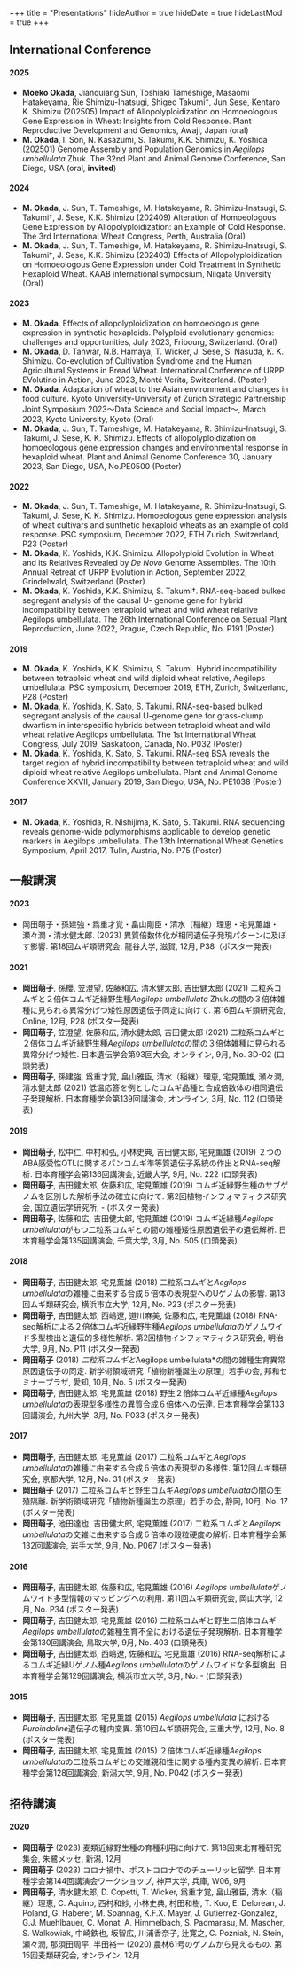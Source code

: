 +++
title = "Presentations"
hideAuthor = true
hideDate = true
hideLastMod = true
+++

## International Conference

#### 2025

- **Moeko Okada**, Jianquiang Sun, Toshiaki Tameshige, Masaomi Hatakeyama, Rie Shimizu-Inatsugi, Shigeo Takumi†, Jun Sese, Kentaro K. Shimizu  (202505) Impact of Allopolyploidization on Homoeologous Gene Expression in Wheat: Insights from Cold Response. Plant Reproductive Development and Genomics, Awaji, Japan (oral)
- **M. Okada**, I. Son, N. Kasazumi, S. Takumi, K.K. Shimizu, K. Yoshida (202501) Genome Assembly and Population Genomics in *Aegilops umbellulata* Zhuk. The 32nd Plant and Animal Genome Conference, San Diego, USA (oral, **invited**)

#### 2024

- **M. Okada**, J. Sun, T. Tameshige, M. Hatakeyama, R. Shimizu-Inatsugi, S. Takumi†, J. Sese, K.K. Shimizu (202409) Alteration of Homoeologous Gene Expression by Allopolyploidization: an Example of Cold Response. The 3rd International Wheat Congress, Perth, Australia (Oral)
- **M. Okada**, J. Sun, T. Tameshige, M. Hatakeyama, R. Shimizu-Inatsugi, S. Takumi†, J. Sese, K.K. Shimizu (202403) Effects of Allopolyploidization on Homoeologous Gene Expression under Cold Treatment in Synthetic Hexaploid Wheat. KAAB international symposium, Niigata University (Oral)

#### 2023

- **M. Okada**. Effects of allopolyploidization on homoeologous gene expression in synthetic hexaploids. Polyploid evolutionary genomics: challenges and opportunities, July 2023, Fribourg, Switzerland. (Oral)
- **M. Okada**, D. Tanwar, N.B. Hamaya, T. Wicker, J. Sese, S. Nasuda, K. K. Shimizu. Co-evolution of Cultivation Syndrome and the Human Agricultural Systems in Bread Wheat. International Conference of URPP EVolutino in Action, June 2023, Monté Verita, Switzerland. (Poster)
- **M. Okada**. Adaptation of wheat to the Asian environment and changes in food culture. Kyoto University-University of Zurich Strategic Partnership Joint Symposium 2023〜Data Science and Social Impact〜, March 2023, Kyoto University, Kyoto (Oral)
- **M. Okada**, J. Sun, T. Tameshige, M. Hatakeyama, R. Shimizu-Inatsugi, S. Takumi, J. Sese, K. K. Shimizu. Effects of allopolyploidization on homoeologous gene expression changes and environmental response in hexaploid wheat. Plant and Animal Genome Conference 30, January 2023, San Diego, USA, No.PE0500 (Poster)  

#### 2022

- **M. Okada**, J. Sun, T. Tameshige, M. Hatakeyama, R. Shimizu-Inatsugi, S. Takumi, J. Sese, K. K. Shimizu. Homoeologous gene expression analysis of wheat cultivars and sunthetic hexaploid wheats as an example of cold response. PSC symposium, December 2022, ETH Zurich, Switzerland, P23 (Poster)
- **M. Okada**, K. Yoshida, K.K. Shimizu. Allopolyploid Evolution in Wheat and its Relatives Revealed by *De Novo* Genome Assemblies. The 10th Annual Retreat of URPP Evolution in Action, September 2022, Grindelwald, Switzerland (Poster)
- **M. Okada**, K. Yoshida, K.K. Shimizu, S. Takumi†. RNA-seq-based bulked segregant analysis of the causal U- genome gene for hybrid incompatibility between tetraploid wheat and wild wheat relative Aegilops umbellulata. The 26th International Conference on Sexual Plant Reproduction, June 2022, Prague, Czech Republic, No. P191 (Poster)  

#### 2019

- **M. Okada**, K. Yoshida, K.K. Shimizu, S. Takumi. Hybrid incompatibility between tetraploid wheat and wild diploid wheat relative, Aegilops umbellulata. PSC symposium, December 2019, ETH, Zurich, Switzerland, P28 (Poster)
- **M. Okada**, K. Yoshida, K. Sato, S. Takumi. RNA-seq-based bulked segregant analysis of the causal U-genome gene for grass-clump dwarfism in interspecific hybrids between tetraploid wheat and wild wheat relative Aegilops umbellulata. The 1st International Wheat Congress, July 2019, Saskatoon, Canada, No. P032 (Poster)  
- **M. Okada**, K. Yoshida, K. Sato, S. Takumi. RNA-seq BSA reveals the target region of hybrid incompatibility between tetraploid wheat and wild diploid wheat relative Aegilops umbellulata. Plant and Animal Genome Conference XXVII, January 2019, San Diego, USA, No. PE1038 (Poster) 

#### 2017

- **M. Okada**, K. Yoshida, R. Nishijima, K. Sato, S. Takumi. RNA sequencing reveals genome-wide polymorphisms applicable to develop genetic markers in Aegilops umbellulata. The 13th International Wheat Genetics Symposium, April 2017, Tulln, Austria, No. P75 (Poster)  

## 一般講演

#### 2023

- 岡田萌子・孫建強・爲重才覚・畠山剛臣・清水（稲継）理恵・宅見薫雄・瀬々潤・清水健太郎. (2023) 異質倍数体化が相同遺伝子発現パターンに及ぼす影響. 第18回ムギ類研究会, 龍谷大学, 滋賀, 12月, P38（ポスター発表）


#### 2021

- **岡田萌子**, 孫櫻, 笠澄望, 佐藤和広, 清水健太郎, 吉田健太郎 (2021) 二粒系コムギと２倍体コムギ近縁野生種*Aegilops umbellulata* Zhuk.の間の３倍体雑種に見られる異常分げつ矮性原因遺伝子同定に向けて. 第16回ムギ類研究会, Online, 12月, P28 (ポスター発表)  
- **岡田萌子**, 笠澄望, 佐藤和広, 清水健太郎, 吉田健太郎 (2021) 二粒系コムギと２倍体コムギ近縁野生種*Aegilops umbellulata*の間の３倍体雑種に見られる異常分げつ矮性. 日本遺伝学会第93回大会, オンライン, 9月, No. 3D-02 (口頭発表)  
- **岡田萌子**, 孫建強, 爲重才覚, 畠山雅臣, 清水（稲継）理恵, 宅見薫雄, 瀬々潤, 清水健太郎 (2021) 低温応答を例としたコムギ品種と合成倍数体の相同遺伝子発現解析. 日本育種学会第139回講演会, オンライン, 3月, No. 112 (口頭発表)  

#### 2019

- **岡田萌子**, 松中仁, 中村和弘, 小林史典, 吉田健太郎, 宅見薫雄 (2019) ２つのABA感受性QTLに関するパンコムギ準等質遺伝子系統の作出とRNA-seq解析. 日本育種学会第136回講演会, 近畿大学, 9月, No. 222 (口頭発表)  
- **岡田萌子**, 吉田健太郎, 佐藤和広, 宅見薫雄 (2019) コムギ近縁野生種のサブゲノムを区別した解析手法の確立に向けて. 第2回植物インフォマティクス研究会, 国立遺伝学研究所, - (ポスター発表)  
- **岡田萌子**, 佐藤和広, 吉田健太郎, 宅見薫雄 (2019) コムギ近縁種*Aegilops umbellulata*がもつ二粒系コムギとの間の雑種矮性原因遺伝子の遺伝解析. 日本育種学会第135回講演会, 千葉大学, 3月, No. 505 (口頭発表)  

#### 2018

- **岡田萌子**, 吉田健太郎, 宅見薫雄 (2018) 二粒系コムギと*Aegilops umbellulata*の雑種に由来する合成６倍体の表現型へのUゲノムの影響. 第13回ムギ類研究会, 横浜市立大学, 12月, No. P23 (ポスター発表)  
- **岡田萌子**, 吉田健太郎, 西嶋遼, 道川麻美, 佐藤和広, 宅見薫雄 (2018) RNA-seq解析による２倍体コムギ近縁野生種*Aegilops umbellulata*のゲノムワイド多型検出と遺伝的多様性解析. 第2回植物インフォマティクス研究会, 明治大学, 9月, No. P11 (ポスター発表)  
- **岡田萌子** (2018) *二粒系コムギと*Aegilops umbellulata*の間の雑種生育異常原因遺伝子の同定. 新学術領域研究「植物新種誕生の原理」若手の会, 邦和セミナープラザ, 愛知, 10月, No. 5 (ポスター発表)  
- **岡田萌子**, 吉田健太郎, 宅見薫雄 (2018) 野生２倍体コムギ近縁種*Aegilops umbellulata*の表現型多様性の異質合成６倍体への伝達. 日本育種学会第133回講演会, 九州大学, 3月, No. P033 (ポスター発表)  

#### 2017

- **岡田萌子**, 吉田健太郎, 宅見薫雄 (2017) 二粒系コムギと*Aegilops umbellulata*の雑種に由来する合成６倍体の表現型の多様性. 第12回ムギ類研究会, 京都大学, 12月, No. 31 (ポスター発表)  
- **岡田萌子** (2017) 二粒系コムギと野生コムギ*Aegilops umbellulata*の間の生殖隔離. 新学術領域研究「植物新種誕生の原理」若手の会, 静岡, 10月, No. 17 (ポスター発表)  
- **岡田萌子**, 池田達也, 吉田健太郎, 宅見薫雄 (2017) 二粒系コムギと*Aegilops umbellulata*の交雑に由来する合成６倍体の穀粒硬度の解析. 日本育種学会第132回講演会, 岩手大学, 9月, No. P067 (ポスター発表)  

#### 2016

- **岡田萌子**, 吉田健太郎, 佐藤和広, 宅見薫雄 (2016) *Aegilops umbellulata*ゲノムワイド多型情報のマッピングへの利用. 第11回ムギ類研究会, 岡山大学, 12月, No. P34 (ポスター発表)  
- **岡田萌子**, 吉田健太郎, 宅見薫雄 (2016) 二粒系コムギと野生二倍体コムギ*Aegilops umbellulata*の雑種生育不全における遺伝子発現解析. 日本育種学会第130回講演会, 鳥取大学, 9月, No. 403 (口頭発表)  
- **岡田萌子**, 吉田健太郎, 西嶋遼, 佐藤和広, 宅見薫雄 (2016) RNA-seq解析によるコムギ近縁Uゲノム種*Aegilops umbellulata*のゲノムワイドな多型検出. 日本育種学会第129回講演会, 横浜市立大学, 3月, No. - (口頭発表)  

#### 2015

- **岡田萌子**, 吉田健太郎, 宅見薫雄 (2015) *Aegilops umbellulata* における*Puroindoline*遺伝子の種内変異. 第10回ムギ類研究会, 三重大学, 12月, No. 8 (ポスター発表)  
- **岡田萌子**, 吉田健太郎, 宅見薫雄 (2015) ２倍体コムギ近縁種*Aegilops umbellulata*の二粒系コムギとの交雑親和性に関する種内変異の解析. 日本育種学会第128回講演会, 新潟大学, 9月, No. P042 (ポスター発表)  

## 招待講演

#### 2020

- **岡田萌子** (2023) 麦類近縁野生種の育種利用に向けて. 第18回東北育種研究集会, 朱鷺メッセ, 新潟, 12月
- **岡田萌子** (2023) コロナ禍中、ポストコロナでのチューリッヒ留学. 日本育種学会第144回講演会ワークショップ, 神戸大学, 兵庫, W06, 9月
- **岡田萌子**, 清水健太郎, D. Copetti, T. Wicker, 爲重才覚, 畠山雅臣, 清水（稲継）理恵, C. Aquino, 西村和紗, 小林史典, 村田和樹, T. Kuo, E. Delorean, J. Poland, G. Haberer, M. Spannag, K.F.X. Mayer, J. Gutierrez-Gonzalez, G.J. Muehlbauer, C. Monat, A. Himmelbach, S. Padmarasu, M. Mascher, S. Walkowiak, 中崎鉄也, 坂智広, 川浦香奈子, 辻寛之, C. Pozniak, N. Stein, 瀬々潤, 那須田周平, 半田裕一 (2020) 農林61号のゲノムから見えるもの. 第15回麦類研究会, オンライン, 12月
